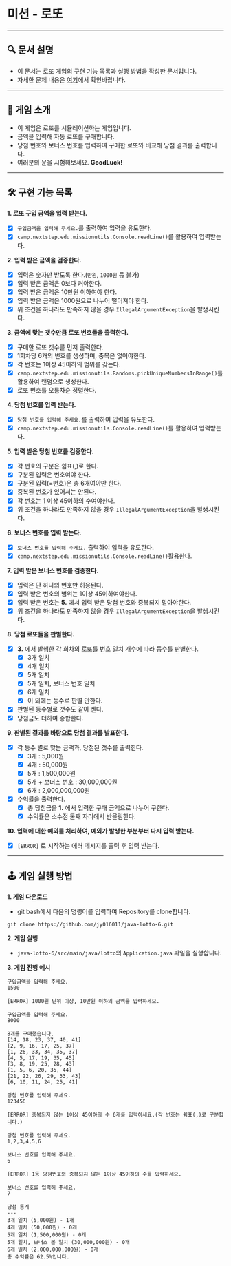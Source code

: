 # 미션 - 로또

---

## 🔍 문서 설명

- 이 문서는 로또 게임의 구현 기능 목록과 실행 방법을 작성한 문서입니다.
- 자세한 문제 내용은 [여기](https://github.com/jy016011/java-lotto-6/blob/main/README.md)에서 확인바랍니다.

---

## 🚀 게임 소개

- 이 게임은 로또를 시뮬레이션하는 게임입니다.
- 금액을 입력해 자동 로또를 구매합니다.
- 당첨 번호와 보너스 번호를 입력하여 구매한 로또와 비교해 당첨 결과를 출력합니다.
- 여러분의 운을 시험해보세요. **GoodLuck!**

---

## 🛠 구현 기능 목록

**1. 로또 구입 금액을 입력 받는다.**

- [X] `구입금액을 입력해 주세요.`를 출력하여 입력을 유도한다.
- [X] `camp.nextstep.edu.missionutils.Console.readLine()`를 활용하여 입력받는다.

**2. 입력 받은 금액을 검증한다.**

- [X] 입력은 숫자만 받도록 한다.(`만원`, `1000원` 등 불가)
- [X] 입력 받은 금액은 0보다 커야한다.
- [X] 입력 받은 금액은 10만원 이하여야 한다.
- [X] 입력 받은 금액은 1000원으로 나누어 떨어져야 한다.
- [X] 위 조건을 하나라도 만족하지 않을 경우 `IllegalArgumentException`을 발생시킨다.

**3. 금액에 맞는 갯수만큼 로또 번호들을 출력한다.**

- [X] 구매한 로또 갯수를 먼저 출력한다.
- [X] 1회차당 6개의 번호를 생성하며, 중복은 없어야한다.
- [X] 각 번호는 1이상 45이하의 범위를 갖는다.
- [X] `camp.nextstep.edu.missionutils.Randoms.pickUniqueNumbersInRange()`를 활용하여 랜덤으로 생성한다.
- [X] 로또 번호를 오름차순 정렬한다.

**4. 당첨 번호를 입력 받는다.**

- [X] `당첨 번호를 입력해 주세요.`를 출력하여 입력을 유도한다.
- [X] `camp.nextstep.edu.missionutils.Console.readLine()`를 활용하여 입력받는다.

**5. 입력 받은 당첨 번호를 검증한다.**

- [X] 각 번호의 구분은 쉼표(,)로 한다.
- [X] 구분된 입력은 번호여야 한다.
- [X] 구분된 입력(=번호)은 총 6개여야만 한다.
- [X] 중복된 번호가 있어서는 안된다.
- [X] 각 번호는 1 이상 45이하의 수여야한다.
- [X] 위 조건을 하나라도 만족하지 않을 경우 `IllegalArgumentException`을 발생시킨다.

**6. 보너스 번호를 입력 받는다.**

- [X] `보너스 번호를 입력해 주세요.` 출력하여 입력을 유도한다.
- [X] `camp.nextstep.edu.missionutils.Console.readLine()`활용한다.

**7. 입력 받은 보너스 번호를 검증한다.**

- [X] 입력은 단 하나의 번호만 허용된다.
- [X] 입력 받은 번호의 범위는 1이상 45이하여야한다.
- [X] 입력 받은 번호는 **5.** 에서 입력 받은 당첨 번호와 중복되지 말아야한다.
- [X] 위 조건을 하나라도 만족하지 않을 경우 `IllegalArgumentException`을 발생시킨다.

**8. 당첨 로또들을 판별한다.**

- [X] **3.** 에서 발행한 각 회차의 로또를 번호 일치 개수에 따라 등수를 판별한다.
    - [X] 3개 일치
    - [X] 4개 일치
    - [X] 5개 일치
    - [X] 5개 일치, 보너스 번호 일치
    - [X] 6개 일치
    - [X] 이 외에는 등수로 판별 안한다.
- [X] 판별된 등수별로 갯수도 같이 센다.
- [X] 당첨금도 더하여 종합한다.

**9. 판별된 결과를 바탕으로 당첨 결과를 발표한다.**

- [X] 각 등수 별로 맞는 금액과, 당첨된 갯수를 출력한다.
    - [X] 3개 : 5,000원
    - [X] 4개 : 50,000원
    - [X] 5개 : 1,500,000원
    - [X] 5개 + 보너스 번호 : 30,000,000원
    - [X] 6개 : 2,000,000,000원
- [X] 수익률을 출력한다.
    - [X] 총 당첨금을 **1.** 에서 입력한 구매 금액으로 나누어 구한다.
    - [X] 수익률은 소수점 둘째 자리에서 반올림한다.

**10. 입력에 대한 예외를 처리하여, 예외가 발생한 부분부터 다시 입력 받는다.**

- [X] `[ERROR]` 로 시작하는 에러 메시지를 출력 후 입력 받는다.

---

## 🕹 게임 실행 방법

**1. 게임 다운로드**

- git bash에서 다음의 명령어를 입력하여 Repository를 clone합니다.

```
git clone https://github.com/jy016011/java-lotto-6.git
```

**2. 게임 실행**

- `java-lotto-6/src/main/java/lotto`의 `Application.java` 파일을 실행합니다.

**3. 게임 진행 예시**

```
구입금액을 입력해 주세요.
1500

[ERROR] 1000원 단위 이상, 10만원 이하의 금액을 입력하세요.

구입금액을 입력해 주세요.
8000

8개를 구매했습니다.
[14, 18, 23, 37, 40, 41]
[2, 9, 16, 17, 25, 37]
[1, 26, 33, 34, 35, 37]
[4, 5, 17, 19, 35, 45]
[3, 8, 19, 25, 28, 43]
[1, 5, 6, 20, 35, 44]
[21, 22, 26, 29, 33, 43]
[6, 10, 11, 24, 25, 41]

당첨 번호를 입력해 주세요.
123456

[ERROR] 중복되지 않는 1이상 45이하의 수 6개를 입력하세요.(각 번호는 쉼표(,)로 구분합니다.)

당첨 번호를 입력해 주세요.
1,2,3,4,5,6

보너스 번호를 입력해 주세요.
6

[ERROR] 1등 당첨번호와 중복되지 않는 1이상 45이하의 수를 입력하세요.

보너스 번호를 입력해 주세요.
7

당첨 통계
---
3개 일치 (5,000원) - 1개
4개 일치 (50,000원) - 0개
5개 일치 (1,500,000원) - 0개
5개 일치, 보너스 볼 일치 (30,000,000원) - 0개
6개 일치 (2,000,000,000원) - 0개
총 수익률은 62.5%입니다.

```